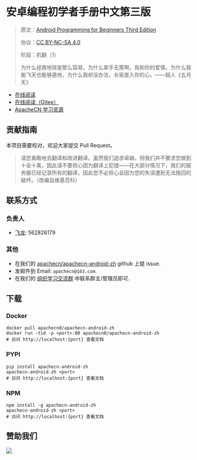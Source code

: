 # 安卓编程初学者手册中文第三版

> 原文：[Android Programming for Beginners Third Edition](https://libgen.rs/book/index.php?md5=CA49BB65CBF8BF164E4BEC9984F2213F)
> 
> 协议：[CC BY-NC-SA 4.0](http://creativecommons.org/licenses/by-nc-sa/4.0/)
> 
> 阶段：机翻（1）
> 
> 为什么拯救地球是那么容易，为什么束手无策啊，我和你的爱情。为什么我能飞天也能够遁地，为什么我却没办法，长驱直入你的心。——超人《五月天》

* [在线阅读](https://android.apachecn.org)
* [在线阅读（Gitee）](https://apachecn.gitee.io/doc-template/)
* [ApacheCN 学习资源](http://docs.apachecn.org/)

## 贡献指南

本项目需要校对，欢迎大家提交 Pull Request。

> 请您勇敢地去翻译和改进翻译。虽然我们追求卓越，但我们并不要求您做到十全十美，因此请不要担心因为翻译上犯错——在大部分情况下，我们的服务器已经记录所有的翻译，因此您不必担心会因为您的失误遭到无法挽回的破坏。（改编自维基百科）

## 联系方式

### 负责人

* [飞龙](https://github.com/wizardforcel): 562826179

### 其他

*   在我们的 [apachecn/apachecn-android-zh](https://github.com/apachecn/apachecn-android-zh) github 上提 issue.
*   发邮件到 Email: `apachecn@163.com`.
*   在我们的 [组织学习交流群](http://www.apachecn.org/organization/348.html) 中联系群主/管理员即可.

## 下载

### Docker

```
docker pull apachecn0/apachecn-android-zh
docker run -tid -p <port>:80 apachecn0/apachecn-android-zh
# 访问 http://localhost:{port} 查看文档
```

### PYPI

```
pip install apachecn-android-zh
apachecn-android-zh <port>
# 访问 http://localhost:{port} 查看文档
```

### NPM

```
npm install -g apachecn-android-zh
apachecn-android-zh <port>
# 访问 http://localhost:{port} 查看文档
```

## 赞助我们

![](http://data.apachecn.org/img/about/donate.jpg)
